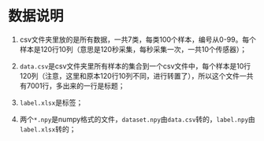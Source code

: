 # 数据说明

1. csv文件夹里放的是所有数据，一共7类，每类100个样本，编号从0-99。每个样本是120行10列（意思是120秒采集，每秒采集一次，一共10个传感器）；

2. `data.csv`是csv文件夹里所有样本的集合到一个csv文件中，每个样本是10行120列（注意，这里和原本120行10列不同，进行转置了），所以这个文件一共有7001行，多出来的一行是标题；

3. `label.xlsx`是标签；

4. 两个`*.npy`是numpy格式的文件，`dataset.npy`由`data.csv`转的，`label.npy`由`label.xlsx`转的；
